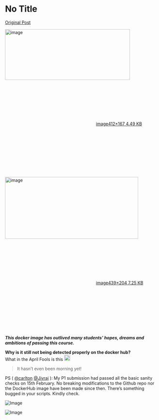 # No Title

[Original Post](https://discourse.onlinedegree.iitm.ac.in/t/164277/657)

<p><div class="lightbox-wrapper"><a class="lightbox" href="https://europe1.discourse-cdn.com/flex013/uploads/iitm/original/3X/1/9/19ee62dc5d7a4dc1f92c30889a34483fe266978d.png" data-download-href="/uploads/short-url/3HoFXyYqbYD2IGHEd2R2HnPbOkR.png?dl=1" title="image" rel="noopener nofollow ugc"><img src="https://europe1.discourse-cdn.com/flex013/uploads/iitm/original/3X/1/9/19ee62dc5d7a4dc1f92c30889a34483fe266978d.png" alt="image" data-base62-sha1="3HoFXyYqbYD2IGHEd2R2HnPbOkR" width="412" height="167"><div class="meta"><svg class="fa d-icon d-icon-far-image svg-icon" aria-hidden="true"><use href="#far-image"></use></svg><span class="filename">image</span><span class="informations">412×167 4.49 KB</span><svg class="fa d-icon d-icon-discourse-expand svg-icon" aria-hidden="true"><use href="#discourse-expand"></use></svg></div></a></div><br>
<div class="lightbox-wrapper"><a class="lightbox" href="https://europe1.discourse-cdn.com/flex013/uploads/iitm/original/3X/e/c/ec83ed7abc829b1bf89cfa30f9c84c1075717a63.png" data-download-href="/uploads/short-url/xKjkSm5LcRMcqZCkcM5M1idqlp1.png?dl=1" title="image" rel="noopener nofollow ugc"><img src="https://europe1.discourse-cdn.com/flex013/uploads/iitm/original/3X/e/c/ec83ed7abc829b1bf89cfa30f9c84c1075717a63.png" alt="image" data-base62-sha1="xKjkSm5LcRMcqZCkcM5M1idqlp1" width="439" height="204"><div class="meta"><svg class="fa d-icon d-icon-far-image svg-icon" aria-hidden="true"><use href="#far-image"></use></svg><span class="filename">image</span><span class="informations">439×204 7.25 KB</span><svg class="fa d-icon d-icon-discourse-expand svg-icon" aria-hidden="true"><use href="#discourse-expand"></use></svg></div></a></div></p>
<p><em><strong>This docker image has outlived many students’ hopes, dreams and ambitions of passing this course.</strong></em></p>
<p><strong>Why is it still not being detected properly on the docker hub?</strong><br>
What in the April Fools is this <img src="https://emoji.discourse-cdn.com/google/unamused_face.png?v=14" title=":unamused_face:" class="emoji" alt=":unamused_face:" loading="lazy" width="20" height="20"></p>
<blockquote>
<p>It hasn’t even been morning yet!</p>
</blockquote>
<p>PS ( <a class="mention" href="/u/carlton">@carlton</a> <a class="mention" href="/u/jivraj">@Jivraj</a> ): My P1 submission had passed all the basic sanity checks on 15th February. No breaking modifications to the Github repo nor the DockerHub image have been made since then. There’s something bugged in your scripts. Kindly check.</p>

![Image](https://europe1.discourse-cdn.com/flex013/uploads/iitm/original/3X/e/c/ec83ed7abc829b1bf89cfa30f9c84c1075717a63.png)

![Image](https://europe1.discourse-cdn.com/flex013/uploads/iitm/original/3X/1/9/19ee62dc5d7a4dc1f92c30889a34483fe266978d.png)